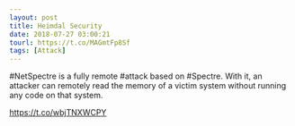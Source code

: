 ```yaml
---
layout: post
title: Heimdal Security
date: 2018-07-27 03:00:21
tourl: https://t.co/MAGmtFp8Sf
tags: [Attack]
---
```

#NetSpectre is a fully remote #attack based on #Spectre. With it, an attacker can remotely read the memory of a victim system without running any code on that system.

https://t.co/wbjTNXWCPY